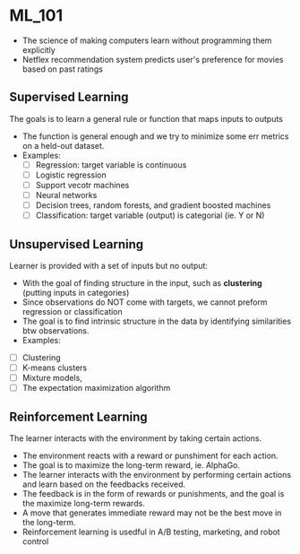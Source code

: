 # ML_101
- The science of making computers learn without programming them explicitly 
- Netflex recommendation system predicts user's preference for movies based on past ratings

## Supervised Learning
The goals is to learn a general rule or function that maps inputs to outputs
- The function is general enough and we try to minimize some err metrics on a held-out dataset.
- Examples:
  - [ ] Regression: target variable is continuous 
  - [ ] Logistic regression
  - [ ] Support vecotr machines
  - [ ] Neural networks
  - [ ] Decision trees, random forests, and gradient boosted machines
  - [ ] Classification: target variable (output) is categorial (ie. Y or N)
 
## Unsupervised Learning
Learner is provided with a set of inputs but no output:
- With the goal of finding structure in the input, such as **clustering** (putting inputs in categories)
- Since observations do NOT come with targets, we cannot preform regression or classification
- The goal is to find intrinsic structure in the data by identifying similarities btw observations. 
- Examples:
- [ ] Clustering
- [ ] K-means clusters
- [ ] Mixture models,
- [ ] The expectation maximization algorithm 

## Reinforcement Learning
The learner interacts with the environment by taking certain actions. 
- The environment reacts with a reward or punshiment for each action.
- The goal is to maximize the long-term reward, ie. AlphaGo. 
- The learner interacts with the environment by performing certain actions and learn based on the feedbacks received.
- The feedback is in the form of rewards or punishments, and the goal is the maximize long-term rewards.
- A move that generates immediate reward may not be the best move in the long-term. 
- Reinforcement learning is usedful in A/B testing, marketing, and robot control 

